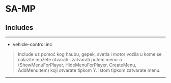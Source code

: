 # SA-MP
## Includes
---
- vehicle-control.inc
> Include uz pomoć kog haubu, gepek, svetla i motor vozila u kome se nalazite možete otvarati i zatvarati putem menu-a (ShowMenuForPlayer, HideMenuForPlayer, CreateMenu, AddMenuItem) koji otvarate tipkom Y. 
> Istom tipkom zatvarate menu.
---
